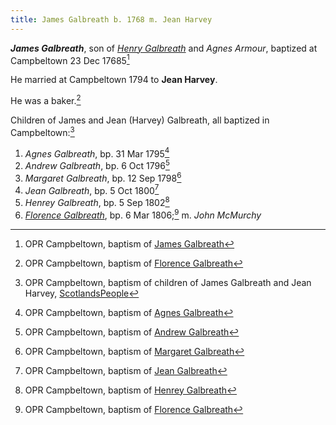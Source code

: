 ```yaml
---
title: James Galbreath b. 1768 m. Jean Harvey
---
```

***James Galbreath***, son of *[Henry Galbreath](galbreath-henry-1739.md)* and *Agnes Armour*, baptized at Campbeltown 23 Dec 17685[^james-birth]

He married at Campbeltown 1794 to **Jean Harvey**. 

He was a baker.[^florence-birth]

Children of James and Jean (Harvey) Galbreath, all baptized in Campbeltown:[^children]

1. *Agnes Galbreath*, bp. 31 Mar 1795[^agnes-birth]
2. *Andrew Galbreath*, bp. 6 Oct 1796[^andrew-birth]
3. *Margaret Galbreath*, bp. 12 Sep 1798[^margaret-birth]
4. *Jean Galbreath*, bp. 5 Oct 1800[^jean-birth]
5. *Henrey Galbreath*, bp. 5 Sep 1802[^henry-birth]
6. *[Florence Galbreath](galbreath-florence-1806-mcmurchy.md)*, bp. 6 Mar 1806;[^florence-birth] m. *John McMurchy*

[^james-birth]: OPR Campbeltown, baptism of [James Galbreath](/sources/opr-campbeltown-births.md#1768-12-23-james-galbreath)

[^children]:  OPR Campbeltown, baptism of children of James Galbreath and Jean Harvey, [ScotlandsPeople](https://www.scotlandspeople.gov.uk/record-results?search_type=people&event=%28B%20OR%20C%20OR%20S%29&record_type%5B0%5D=opr_births&church_type=Old%20Parish%20Registers&dl_cat=church&dl_rec=church-births-baptisms&surname=galbreath&surname_so=exact&forename_so=starts&from_year=1790&to_year=1810&parent_names=james%20galbreath&parent_names_so=exact&parent_name_two=har&parent_name_two_so=starts&county=ARGYLL&record=Church%20of%20Scotland%20%28old%20parish%20registers%29%20Roman%20Catholic%20Church%20Other%20churches&rd_real_name%5B0%5D=CAMPBELTOWN%20%28LANDWARD%29%20OR%20CAMPBELTOWN%20%28BURGH%29%20OR%20CAMPBELTOWN&rd_display_name%5B0%5D=CAMPBELTOWN%20%28LANDWARD%29%7CCAMPBELTOWN%20%28BURGH%29%7CCAMPBELTOWN_CAMPBELTOWN&rd_label%5B0%5D=CAMPBELTOWN&rd_name%5B0%5D=CAMPBELTOWN%20%2ALANDWARD%2A%20OR%20CAMPBELTOWN%20%2ABURGH%2A%20OR%20CAMPBELTOWN&sort=asc&order=Date&field=year)


[^agnes-birth]: OPR Campbeltown, baptism of [Agnes Galbreath](/sources/opr-campbeltown-births.md#1795-03-31-agnes-galrbeath)

[^andrew-birth]: OPR Campbeltown, baptism of [Andrew Galbreath](/sources/opr-campbeltown-births.md#1796-10-06-andrew-galbreath)

[^margaret-birth]: OPR Campbeltown, baptism of [Margaret Galbreath](/sources/opr-campbeltown-births.md#1798-09-12-margaret-galbreath)

[^jean-birth]: OPR Campbeltown, baptism of [Jean Galbreath](/sources/opr-campbeltown-births.md#1800-10-05-jean-galbreath)

[^henry-birth]: OPR Campbeltown, baptism of [Henrey Galbreath](/sources/opr-campbeltown-births.md#1802-09-05-henrey-galbreath)

[^florence-birth]: OPR Campbeltown, baptism of [Florence Galbreath](/sources/opr-campbeltown-births.md#1805-03-06-florence-galbreath)
